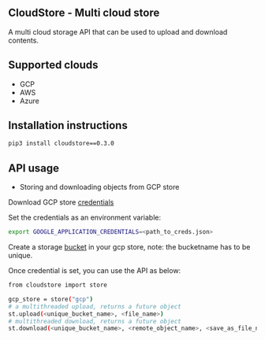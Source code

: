 ## CloudStore - Multi cloud store

A multi cloud storage API that can be used to upload and download contents.

## Supported clouds

- GCP
- AWS
- Azure

## Installation instructions

```bash
pip3 install cloudstore==0.3.0

```

## API usage

- Storing and downloading objects from GCP store

Download GCP store [credentials](https://console.cloud.google.com/apis/credentials/serviceaccountkey)

Set the credentials as an environment variable:

```bash
export GOOGLE_APPLICATION_CREDENTIALS=<path_to_creds.json> 
```

Create a storage [bucket](https://cloud.google.com/storage/docs/creating-buckets) in your gcp store, note: the bucketname has to be unique.

Once credential is set, you can use the API as below:


```bash
from cloudstore import store

gcp_store = store("gcp")
# a multithreaded upload, returns a future object
st.upload(<unique_bucket_name>, <file_name>)
# multithreaded download, returns a future object
st.download(<unique_bucket_name>, <remote_object_name>, <save_as_file_name>)
```
